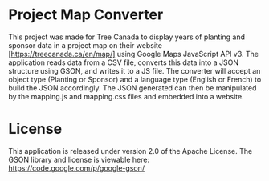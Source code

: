 Project Map Converter
=====================

This project was made for Tree Canada to display years of planting and sponsor data in a project map on their website [https://treecanada.ca/en/map/] using Google Maps JavaScript API v3. The application reads data from a CSV file, converts this data into a JSON structure using GSON, and writes it to a JS file. The converter will accept an object type (Planting or Sponsor) and a language type (English or French) to build the JSON accordingly. The JSON generated can then be manipulated by the mapping.js and mapping.css files and embedded into a website.

License
=======

This application is released under version 2.0 of the Apache License. The GSON library and license is viewable here: https://code.google.com/p/google-gson/

